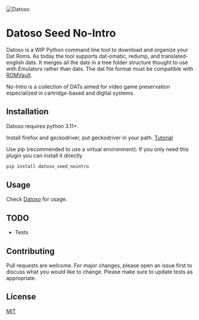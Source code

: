 ![Datoso](https://github.com/laromicas/datoso/blob/master/bearlogo.png)

# Datoso Seed No-Intro

Datoso is a WIP Python command line tool to download and organize your Dat Roms.
As today the tool supports dat-omatic, redump, and translated-english dats.
It merges all the dats in a tree folder structure thought to use with Emulators rather than dats.
The dat file format must be compatible with [ROMVault](https://www.romvault.com/).

No-Intro is a collection of DATs aimed for video game preservation especialized in cartridge-based and digital systems.

## Installation

Datoso requires python 3.11+.

Install firefox and geckodriver, put geckodriver in your path.
[Tutorial](https://www.browserstack.com/guide/geckodriver-selenium-python)

Use pip (recommended to use a virtual environment):
If you only need this plugin you can install it directly
``` bash
pip install datoso_seed_nointro

```

## Usage

Check [Datoso](https://github.com/laromicas/datoso) for usage.


## TODO

-   Tests

## Contributing

Pull requests are welcome. For major changes, please open an issue first to discuss what you would like to change.
Please make sure to update tests as appropriate.

## License

[MIT](https://choosealicense.com/licenses/mit/)
